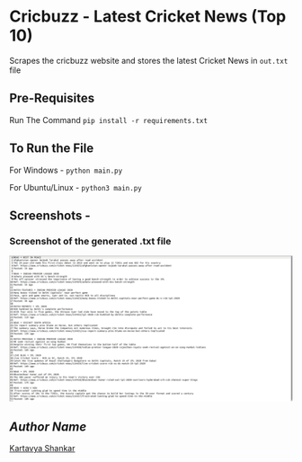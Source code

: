 # Cricbuzz - Latest Cricket News (Top 10)

Scrapes the cricbuzz website and stores the latest Cricket News in `out.txt` file

## Pre-Requisites

Run The Command  `pip install -r requirements.txt`

## To Run the File

For Windows -  `python main.py`

For Ubuntu/Linux - `python3 main.py`

## Screenshots - 

### Screenshot of the generated .txt file

![Screenshot](image.png)

## *Author Name*

[Kartavya Shankar](https://github.com/kartavyashankar)